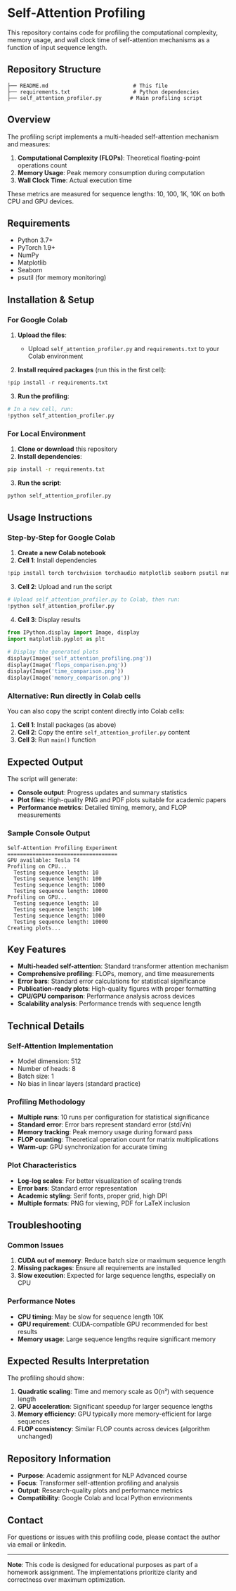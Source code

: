 # Self-Attention Profiling

This repository contains code for profiling the computational complexity, memory usage, and wall clock time of self-attention mechanisms as a function of input sequence length.

## Repository Structure

```
├── README.md                           # This file
├── requirements.txt                    # Python dependencies
├── self_attention_profiler.py         # Main profiling script
```

## Overview

The profiling script implements a multi-headed self-attention mechanism and measures:

1. **Computational Complexity (FLOPs)**: Theoretical floating-point operations count
2. **Memory Usage**: Peak memory consumption during computation
3. **Wall Clock Time**: Actual execution time

These metrics are measured for sequence lengths: 10, 100, 1K, 10K on both CPU and GPU devices.

## Requirements

- Python 3.7+
- PyTorch 1.9+
- NumPy
- Matplotlib
- Seaborn
- psutil (for memory monitoring)

## Installation & Setup

### For Google Colab

1. **Upload the files**:

   - Upload `self_attention_profiler.py` and `requirements.txt` to your Colab environment

2. **Install required packages** (run this in the first cell):

```python
!pip install -r requirements.txt
```

3. **Run the profiling**:

```python
# In a new cell, run:
!python self_attention_profiler.py
```

### For Local Environment

1. **Clone or download** this repository
2. **Install dependencies**:

```bash
pip install -r requirements.txt
```

3. **Run the script**:

```bash
python self_attention_profiler.py
```

## Usage Instructions

### Step-by-Step for Google Colab

1. **Create a new Colab notebook**
2. **Cell 1**: Install dependencies

```python
!pip install torch torchvision torchaudio matplotlib seaborn psutil numpy
```

3. **Cell 2**: Upload and run the script

```python
# Upload self_attention_profiler.py to Colab, then run:
!python self_attention_profiler.py
```

4. **Cell 3**: Display results

```python
from IPython.display import Image, display
import matplotlib.pyplot as plt

# Display the generated plots
display(Image('self_attention_profiling.png'))
display(Image('flops_comparison.png'))
display(Image('time_comparison.png'))
display(Image('memory_comparison.png'))
```

### Alternative: Run directly in Colab cells

You can also copy the script content directly into Colab cells:

1. **Cell 1**: Install packages (as above)
2. **Cell 2**: Copy the entire `self_attention_profiler.py` content
3. **Cell 3**: Run `main()` function

## Expected Output

The script will generate:

- **Console output**: Progress updates and summary statistics
- **Plot files**: High-quality PNG and PDF plots suitable for academic papers
- **Performance metrics**: Detailed timing, memory, and FLOP measurements

### Sample Console Output

```
Self-Attention Profiling Experiment
===================================
GPU available: Tesla T4
Profiling on CPU...
  Testing sequence length: 10
  Testing sequence length: 100
  Testing sequence length: 1000
  Testing sequence length: 10000
Profiling on GPU...
  Testing sequence length: 10
  Testing sequence length: 100
  Testing sequence length: 1000
  Testing sequence length: 10000
Creating plots...
```

## Key Features

- **Multi-headed self-attention**: Standard transformer attention mechanism
- **Comprehensive profiling**: FLOPs, memory, and time measurements
- **Error bars**: Standard error calculations for statistical significance
- **Publication-ready plots**: High-quality figures with proper formatting
- **CPU/GPU comparison**: Performance analysis across devices
- **Scalability analysis**: Performance trends with sequence length

## Technical Details

### Self-Attention Implementation

- Model dimension: 512
- Number of heads: 8
- Batch size: 1
- No bias in linear layers (standard practice)

### Profiling Methodology

- **Multiple runs**: 10 runs per configuration for statistical significance
- **Standard error**: Error bars represent standard error (std/√n)
- **Memory tracking**: Peak memory usage during forward pass
- **FLOP counting**: Theoretical operation count for matrix multiplications
- **Warm-up**: GPU synchronization for accurate timing

### Plot Characteristics

- **Log-log scales**: For better visualization of scaling trends
- **Error bars**: Standard error representation
- **Academic styling**: Serif fonts, proper grid, high DPI
- **Multiple formats**: PNG for viewing, PDF for LaTeX inclusion

## Troubleshooting

### Common Issues

1. **CUDA out of memory**: Reduce batch size or maximum sequence length
2. **Missing packages**: Ensure all requirements are installed
3. **Slow execution**: Expected for large sequence lengths, especially on CPU

### Performance Notes

- **CPU timing**: May be slow for sequence length 10K
- **GPU requirement**: CUDA-compatible GPU recommended for best results
- **Memory usage**: Large sequence lengths require significant memory

## Expected Results Interpretation

The profiling should show:

1. **Quadratic scaling**: Time and memory scale as O(n²) with sequence length
2. **GPU acceleration**: Significant speedup for larger sequence lengths
3. **Memory efficiency**: GPU typically more memory-efficient for large sequences
4. **FLOP consistency**: Similar FLOP counts across devices (algorithm unchanged)

## Repository Information

- **Purpose**: Academic assignment for NLP Advanced course
- **Focus**: Transformer self-attention profiling and analysis
- **Output**: Research-quality plots and performance metrics
- **Compatibility**: Google Colab and local Python environments

## Contact

For questions or issues with this profiling code, please contact the author via email or linkedin.

---

**Note**: This code is designed for educational purposes as part of a homework assignment. The implementations prioritize clarity and correctness over maximum optimization.
